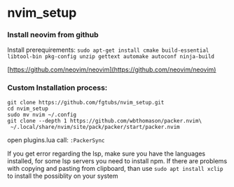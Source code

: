 # nvim_setup

### Install neovim from github
Install prerequirements:
```sudo apt-get install cmake build-essential libtool-bin pkg-config unzip gettext automake autoconf ninja-build```
  
[https://github.com/neovim/neovim](https://github.com/neovim/neovim)

### Custom Installation process:

```
git clone https://github.com/fgtubs/nvim_setup.git
cd nvim_setup
sudo mv nvim ~/.config
git clone --depth 1 https://github.com/wbthomason/packer.nvim\
 ~/.local/share/nvim/site/pack/packer/start/packer.nvim
```
open plugins.lua
call: ```:PackerSync```

If you get error regarding the lsp, make sure you have the languages installed, for some lsp servers you need to install npm.
If there are problems with copying and pasting from clipboard, than use ```sudo apt install xclip``` to install the possiblity on your system
